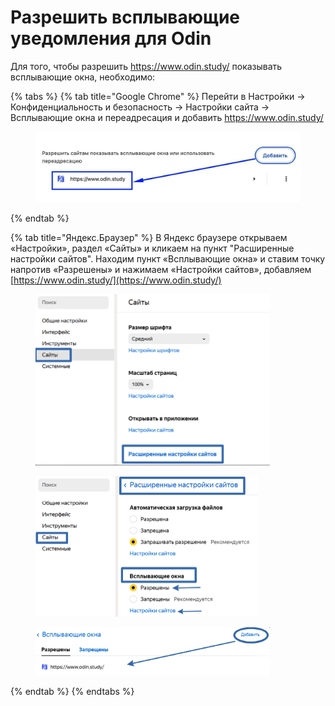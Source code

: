 # Разрешить всплывающие уведомления для Odin

Для того, чтобы разрешить https://www.odin.study/ показывать всплывающие окна, необходимо:

{% tabs %}
{% tab title="Google Chrome" %}
Перейти в Настройки -> Конфиденциальность и безопасность -> Настройки сайта -> Всплывающие окна и переадресация  и добавить  https://www.odin.study/

<figure><img src="../.gitbook/assets/image (167).png" alt=""><figcaption></figcaption></figure>
{% endtab %}

{% tab title="Яндекс.Браузер" %}
В Яндекс браузере открываем «Настройки», раздел «Сайты» и кликаем на пункт "Расширенные настройки сайтов". Находим пункт «Всплывающие окна» и ставим точку напротив «Разрешены» и нажимаем «Настройки сайтов», добавляем [https://www.odin.study/](https://www.odin.study/)

<figure><img src="../.gitbook/assets/image (168).png" alt="" width="375"><figcaption></figcaption></figure>

<figure><img src="../.gitbook/assets/image (172).png" alt="" width="356"><figcaption></figcaption></figure>

<figure><img src="../.gitbook/assets/image (171).png" alt="" width="375"><figcaption></figcaption></figure>
{% endtab %}
{% endtabs %}
